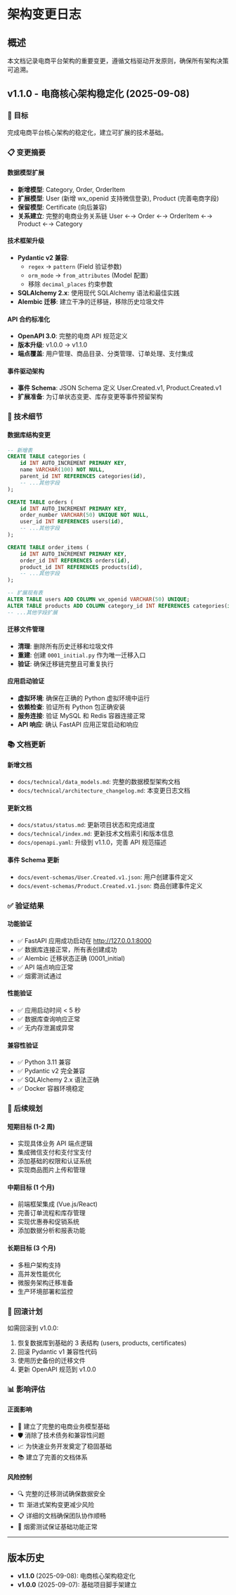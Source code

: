 # 架构变更日志

## 概述

本文档记录电商平台架构的重要变更，遵循文档驱动开发原则，确保所有架构决策可追溯。

## v1.1.0 - 电商核心架构稳定化 (2025-09-08)

### 🎯 目标
完成电商平台核心架构的稳定化，建立可扩展的技术基础。

### 📋 变更摘要

#### 数据模型扩展
- **新增模型**: Category, Order, OrderItem 
- **扩展模型**: User (新增 wx_openid 支持微信登录), Product (完善电商字段)
- **保留模型**: Certificate (向后兼容)
- **关系建立**: 完整的电商业务关系链 User ←→ Order ←→ OrderItem ←→ Product ←→ Category

#### 技术框架升级
- **Pydantic v2 兼容**: 
  - `regex` → `pattern` (Field 验证参数)
  - `orm_mode` → `from_attributes` (Model 配置)
  - 移除 `decimal_places` 约束参数
- **SQLAlchemy 2.x**: 使用现代 SQLAlchemy 语法和最佳实践
- **Alembic 迁移**: 建立干净的迁移链，移除历史垃圾文件

#### API 合约标准化
- **OpenAPI 3.0**: 完整的电商 API 规范定义
- **版本升级**: v1.0.0 → v1.1.0
- **端点覆盖**: 用户管理、商品目录、分类管理、订单处理、支付集成

#### 事件驱动架构
- **事件 Schema**: JSON Schema 定义 User.Created.v1, Product.Created.v1
- **扩展准备**: 为订单状态变更、库存变更等事件预留架构

### 🔧 技术细节

#### 数据库结构变更
```sql
-- 新增表
CREATE TABLE categories (
    id INT AUTO_INCREMENT PRIMARY KEY,
    name VARCHAR(100) NOT NULL,
    parent_id INT REFERENCES categories(id),
    -- ...其他字段
);

CREATE TABLE orders (
    id INT AUTO_INCREMENT PRIMARY KEY, 
    order_number VARCHAR(50) UNIQUE NOT NULL,
    user_id INT REFERENCES users(id),
    -- ...其他字段
);

CREATE TABLE order_items (
    id INT AUTO_INCREMENT PRIMARY KEY,
    order_id INT REFERENCES orders(id),
    product_id INT REFERENCES products(id),
    -- ...其他字段
);

-- 扩展现有表
ALTER TABLE users ADD COLUMN wx_openid VARCHAR(50) UNIQUE;
ALTER TABLE products ADD COLUMN category_id INT REFERENCES categories(id);
-- ...其他字段扩展
```

#### 迁移文件管理
- **清理**: 删除所有历史迁移和垃圾文件
- **重建**: 创建 `0001_initial.py` 作为唯一迁移入口
- **验证**: 确保迁移链完整且可重复执行

#### 应用启动验证
- **虚拟环境**: 确保在正确的 Python 虚拟环境中运行
- **依赖检查**: 验证所有 Python 包正确安装
- **服务连接**: 验证 MySQL 和 Redis 容器连接正常
- **API 响应**: 确认 FastAPI 应用正常启动和响应

### 📚 文档更新

#### 新增文档
- `docs/technical/data_models.md`: 完整的数据模型架构文档
- `docs/technical/architecture_changelog.md`: 本变更日志文档

#### 更新文档
- `docs/status/status.md`: 更新项目状态和完成进度
- `docs/technical/index.md`: 更新技术文档索引和版本信息
- `docs/openapi.yaml`: 升级到 v1.1.0，完善 API 规范描述

#### 事件 Schema 更新
- `docs/event-schemas/User.Created.v1.json`: 用户创建事件定义
- `docs/event-schemas/Product.Created.v1.json`: 商品创建事件定义

### ✅ 验证结果

#### 功能验证
- ✅ FastAPI 应用成功启动在 http://127.0.0.1:8000
- ✅ 数据库连接正常，所有表创建成功
- ✅ Alembic 迁移状态正确 (0001_initial)
- ✅ API 端点响应正常
- ✅ 烟雾测试通过

#### 性能验证
- ✅ 应用启动时间 < 5 秒
- ✅ 数据库查询响应正常
- ✅ 无内存泄漏或异常

#### 兼容性验证
- ✅ Python 3.11 兼容
- ✅ Pydantic v2 完全兼容
- ✅ SQLAlchemy 2.x 语法正确
- ✅ Docker 容器环境稳定

### 🚀 后续规划

#### 短期目标 (1-2 周)
- 实现具体业务 API 端点逻辑
- 集成微信支付和支付宝支付
- 添加基础的权限和认证系统
- 实现商品图片上传和管理

#### 中期目标 (1 个月)
- 前端框架集成 (Vue.js/React)
- 完善订单流程和库存管理
- 实现优惠券和促销系统
- 添加数据分析和报表功能

#### 长期目标 (3 个月)
- 多租户架构支持
- 高并发性能优化
- 微服务架构迁移准备
- 生产环境部署和监控

### 🔄 回滚计划

如需回滚到 v1.0.0:
1. 恢复数据库到基础的 3 表结构 (users, products, certificates)
2. 回滚 Pydantic v1 兼容性代码
3. 使用历史备份的迁移文件
4. 更新 OpenAPI 规范到 v1.0.0

### 📊 影响评估

#### 正面影响
- 🎯 建立了完整的电商业务模型基础
- 🛡️ 消除了技术债务和兼容性问题  
- 📈 为快速业务开发奠定了稳固基础
- 📚 建立了完善的文档体系

#### 风险控制
- 🔍 完整的迁移测试确保数据安全
- 🏗️ 渐进式架构变更减少风险
- 📋 详细的文档确保团队协作顺畅
- 🧪 烟雾测试保证基础功能正常

---

## 版本历史

- **v1.1.0** (2025-09-08): 电商核心架构稳定化
- **v1.0.0** (2025-09-07): 基础项目脚手架建立
